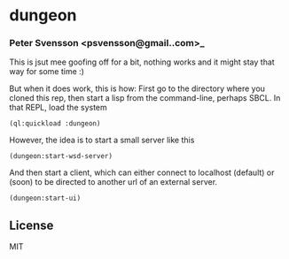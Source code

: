 # dungeon
### Peter Svensson <psvensson@gmail..com>_

This is jsut mee goofing off for a bit, nothing works and it might stay that way for some time :)

But when it does work, this is how:
First go to the directory where you cloned this rep, then start a lisp from the command-line, perhaps SBCL.
In that REPL, load the system

``` common-lisp
(ql:quickload :dungeon)
```

However, the idea is to start a small server like this 

``` common-lisp
(dungeon:start-wsd-server)

```
And then start a client, which can either connect to localhost (default) or (soon) to be directed to another url of an external server.


``` common-lisp
(dungeon:start-ui)
```

## License

MIT

